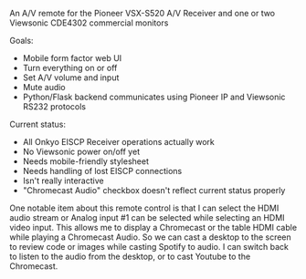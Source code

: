 An A/V remote for the Pioneer VSX-S520 A/V Receiver and one or two Viewsonic CDE4302 commercial monitors 

Goals:
* Mobile form factor web UI
* Turn everything on or off
* Set A/V volume and input
* Mute audio
* Python/Flask backend communicates using Pioneer IP and Viewsonic RS232 protocols

Current status:
* All Onkyo EISCP Receiver operations actually work
* No Viewsonic power on/off yet
* Needs mobile-friendly stylesheet
* Needs handling of lost EISCP connections
* Isn't really interactive
* "Chromecast Audio" checkbox doesn't reflect current status properly

One notable item about this remote control is that I can select the HDMI audio stream or Analog input #1 can be selected while selecting an HDMI video input.  This allows me to display a Chromecast or the table HDMI cable while playing a Chromecast Audio.  So we can cast a desktop to the screen to review code or images while casting Spotify to audio.  I can switch back to listen to the audio from the desktop, or to cast Youtube to the Chromecast.
